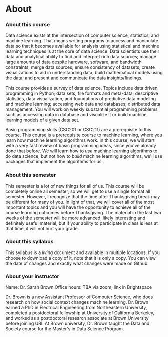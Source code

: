 # About

### About this course

Data science exists at the intersection of computer science, statistics, and machine
learning. That means writing programs to access and manipulate data so that it becomes
available for analysis using statistical and machine learning techniques is at the core of
data science. Data scientists use their data and analytical ability to find and interpret rich
data sources; manage large amounts of data despite hardware, software, and bandwidth
constraints; merge data sources; ensure consistency of datasets; create visualizations to
aid in understanding data; build mathematical models using the data; and present and
communicate the data insights/findings.

This course provides a survey of data science. Topics include data driven programming
in Python; data sets, file formats and meta-data; descriptive statistics, data visualization,
and foundations of predictive data modeling and machine learning; accessing web data
and databases; distributed data management. You will work on weekly substantial
programming problems such as accessing data in database and visualize it or build
machine learning models of a given data set.


Basic programming skills (CSC201 or CSC211) are a prerequisite to this course. This course is a prerequisite course to machine learning, where you learn how machine learning algorithms work. In this course, we will start with a very fast review of basic programming ideas, since you've already done that before. We will learn how to *use* machine learning algorithms to do data science, but not how to *build* machine learning algorithms, we'll use packages that implement the algorithms for us.

### About this semester

This semester is a lot of new things for all of us. This course will be completely online all semester, so we will get to use a single format all semester. However, I recognize that the time after Thanksgiving break may be different for many of you. In light of that, we will cover all of the most important topics and you will have the opportunity to achieve all of the course learning outcomes before Thanksgiving. The material in the last two weeks of the semester will be more advanced, likely interesting and definitely useful material, but if your ability to participate in class is less at that time, it will not hurt your grade.
<!-- if after that break the change in circumstance allows you to focus less on coursework that will not hurt your grade. -->


### About this syllabus

This syllabus is a *living* document and available in multiple locations. If you choose to download a copy of it, note that it is only a copy.  You can view the date of changes and exactly what changes were made on Github.


### About your instructor

Name: Dr. Sarah Brown
Office hours:  TBA via zoom, link in Brightspace


Dr. Brown is a new Assistant Professor of Computer Science, who does research on how social context changes machine learning. Dr. Brown earned a PhD in Electrical Engineering from Northeastern University, completed a postdoctoral fellowship at University of California Berkeley, and worked as a postdoctoral research associate at Brown University before joining URI. At Brown university, Dr. Brown taught the Data and Society course for the Master's in Data Science Program.
